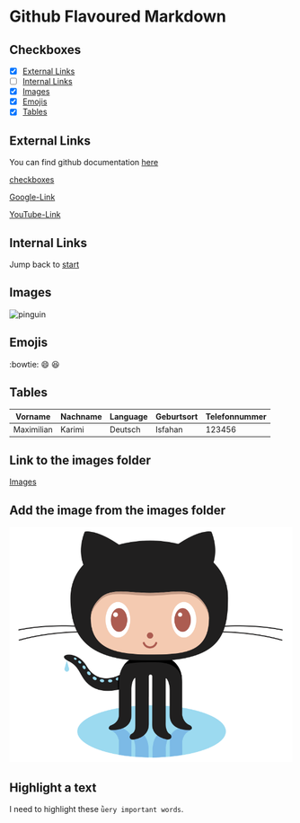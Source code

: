 # Github Flavoured Markdown

## Checkboxes

- [x] [External Links](#external-links)
- [ ] [Internal Links](#internal-links)
- [x] [Images](#images)
- [x] [Emojis](#emojis)
- [x] [Tables](#tables)

## External Links

You can find github documentation [here](github.io)

[checkboxes](#checkboxes)

[Google-Link](https://www.google.de)

[YouTube-Link](https://www.Youtube.com)

## Internal Links

Jump back to [start](#github-flavoured-markdown)

## Images

![pinguin](https://upload.wikimedia.org/wikipedia/commons/a/a1/Falkland_Islands_Penguins_36.jpg)

## Emojis

:bowtie:
:smile:
:laughing:

## Tables

| Vorname    | Nachname | Language | Geburtsort | Telefonnummer |
| ---------- | -------- | -------- | ---------- | ------------- |
| Maximilian | Karimi   | Deutsch  | Isfahan    | 123456        |

## Link to the images folder

[Images](/Images/)

## Add the image from the images folder

![Logo](/Images/image.png)

## Highlight a text
I need to highlight these `ǜery important words`.
